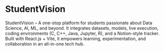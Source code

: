 # StudentVision
StudentVision – A one-stop platform for students passionate about Data Science, AI, ML, and beyond. It integrates datasets, models, live execution, coding environments (C, C++, Java, Jupyter, R), and a Notion-style tracker. Built with React.js + Vite, it empowers learning, experimentation, and collaboration in an all-in-one tech hub.
